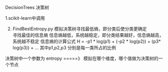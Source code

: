 DecisionTrees  决策树

1.scikit-learn中调用






2.  FindBestEntropy.py
  模拟决策树寻找最低熵，即分类后使分类更确定  
  寻找最佳的信息熵
  信息熵越低，系统越稳定，即分类结果越好，信息熵越高，系统越不稳定
  信息熵的计算公式   H = -p1 * log(p1) + (-p2 * log(p2)) + (p3* log(p3)) + ...    其中p1,p2,p3 分别是每一类所占的比例


  决策树中一个参数为 entropy  =====》 模拟在哪个维度，哪个值做为决策树的一个节点
